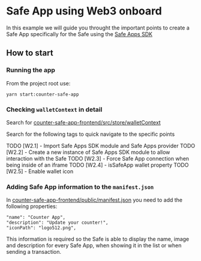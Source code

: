 # Safe App using Web3 onboard

In this example we will guide you throught the important points to create a Safe App specifically for the Safe using the [Safe Apps SDK](https://github.com/safe-global/safe-apps-sdk)

## How to start

### Running the app

From the project root use:
```
yarn start:counter-safe-app
```

### Checking `walletContext` in detail

Search for [counter-safe-app-frontend/src/store/walletContext](counter-safe-app-frontend/src/store/walletContext.tsx)

Search for the following tags to quick navigate to the specific points

TODO [W2.1] - Import Safe Apps SDK module and Safe Apps provider
TODO [W2.2] - Create a new instance of Safe Apps SDK module to allow interaction with the Safe
TODO [W2.3] - Force Safe App connection when being inside of an iframe
TODO [W2.4] - isSafeApp wallet property
TODO [W2.5] - Enable wallet icon


### Adding Safe App information to the `manifest.json`

In [counter-safe-app-frontend/public/manifest.json](counter-safe-app-frontend/public/manifest.json) you need to add the following properties:
```
"name": "Counter App",
"description": "Update your counter!",
"iconPath": "logo512.png",
```

This information is required so the Safe is able to display the name, image and description for every Safe App, when showing it in the list or when sending a transaction.